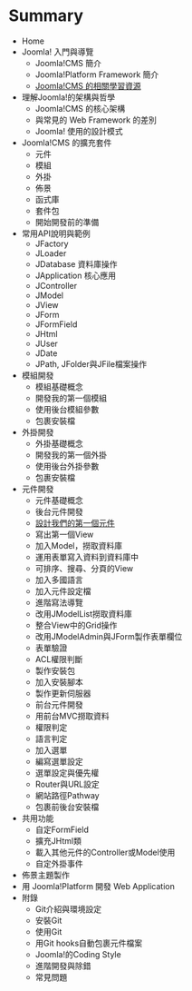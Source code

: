 # Summary

* Home
* Joomla! 入門與導覽
   * Joomla!CMS 簡介
   * Joomla!Platform Framework 簡介
   * [Joomla!CMS 的相關學習資源](joomla-basic/learning-joomla-cms.md)
* 理解Joomla!的架構與哲學
   * Joomla!CMS 的核心架構
   * 與常見的 Web Framework 的差別
   * Joomla! 使用的設計模式
* Joomla!CMS 的擴充套件
   * 元件
   * 模組
   * 外掛
   * 佈景
   * 函式庫
   * 套件包
   * 開始開發前的準備
* 常用API說明與範例
   * JFactory
   * JLoader
   * JDatabase 資料庫操作
   * JApplication 核心應用
   * JController
   * JModel
   * JView
   * JForm
   * JFormField
   * JHtml
   * JUser
   * JDate
   * JPath, JFolder與JFile檔案操作
* 模組開發
   * 模組基礎概念
   * 開發我的第一個模組
   * 使用後台模組參數
   * 包裹安裝檔
* 外掛開發
   * 外掛基礎概念
   * 開發我的第一個外掛
   * 使用後台外掛參數
   * 包裹安裝檔
* 元件開發
   * 元件基礎概念
   * 後台元件開發
   * [設計我們的第一個元件](component/our-first-component.md)
   * 寫出第一個View
   * 加入Model，撈取資料庫
   * 運用表單寫入資料到資料庫中
   * 可排序、搜尋、分頁的View
   * 加入多國語言
   * 加入元件設定檔
   * 進階寫法導覽
   * 改用JModelList撈取資料庫
   * 整合View中的Grid操作
   * 改用JModelAdmin與JForm製作表單欄位
   * 表單驗證
   * ACL權限判斷
   * 製作安裝包
   * 加入安裝腳本
   * 製作更新伺服器
   * 前台元件開發
   * 用前台MVC撈取資料
   * 權限判定
   * 語言判定
   * 加入選單
   * 編寫選單設定
   * 選單設定與優先權
   * Router與URL設定
   * 網站路徑Pathway
   * 包裹前後台安裝檔
* 共用功能
   * 自定FormField
   * 擴充JHtml類
   * 載入其他元件的Controller或Model使用
   * 自定外掛事件
* 佈景主題製作
* 用 Joomla!Platform 開發 Web Application
* 附錄
   * Git介紹與環境設定
   * 安裝Git
   * 使用Git
   * 用Git hooks自動包裹元件檔案
   * Joomla!的Coding Style
   * 進階開發與除錯
   * 常見問題

